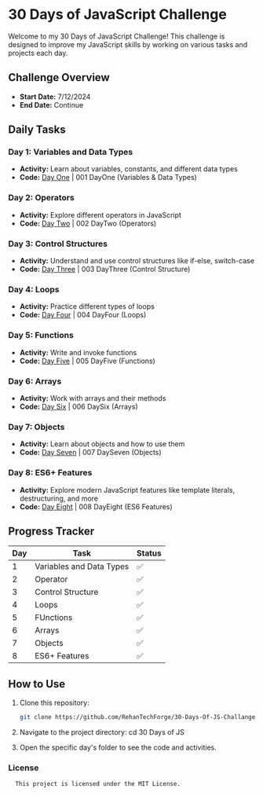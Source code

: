 # 30 Days of JavaScript Challenge

Welcome to my 30 Days of JavaScript Challenge! This challenge is designed to improve my JavaScript skills by working on various tasks and projects each day.

## Challenge Overview

- **Start Date:** 7/12/2024
- **End Date:** Continue

## Daily Tasks

### Day 1: Variables and Data Types
- **Activity:** Learn about variables, constants, and different data types
- **Code:** [Day One](https://github.com/RehanTechForge/30-Days-Of-JS-Challange/tree/main/001%20DayOne%20(Variables%20%26%20Data%20Types)) | 001 DayOne (Variables & Data Types)

### Day 2: Operators
- **Activity:** Explore different operators in JavaScript
- **Code:** [Day Two](https://github.com/RehanTechForge/30-Days-Of-JS-Challange/tree/main/002%20DayTwo%20(Operators)) | 002 DayTwo (Operators)

### Day 3: Control Structures
- **Activity:** Understand and use control structures like if-else, switch-case
- **Code:** [Day Three](https://github.com/RehanTechForge/30-Days-Of-JS-Challange/tree/main/003%20DayThree%20(Control%20Structure)) | 003 DayThree (Control Structure)

### Day 4: Loops
- **Activity:** Practice different types of loops
- **Code:** [Day Four](https://github.com/RehanTechForge/30-Days-Of-JS-Challange/tree/main/004%20DayFour%20(Loops)) | 004 DayFour (Loops)

### Day 5: Functions
- **Activity:** Write and invoke functions
- **Code:** [Day Five](https://github.com/RehanTechForge/30-Days-Of-JS-Challange/tree/main/005%20DayFive%20(Functions)) | 005 DayFive (Functions)

### Day 6: Arrays
- **Activity:** Work with arrays and their methods
- **Code:** [Day Six](https://github.com/RehanTechForge/30-Days-Of-JS-Challange/tree/main/006%20DaySix%20(Arrays)) | 006 DaySix (Arrays)

### Day 7: Objects
- **Activity:** Learn about objects and how to use them
- **Code:** [Day Seven](https://github.com/RehanTechForge/30-Days-Of-JS-Challange/tree/main/007%20DaySeven%20(Objects)) | 007 DaySeven (Objects)

### Day 8: ES6+ Features
- **Activity:** Explore modern JavaScript features like template literals, destructuring, and more
- **Code:** [Day Eight](https://github.com/RehanTechForge/30-Days-Of-JS-Challange/tree/main/008%20DayEight%20(ES6%20Features)) | 008 DayEight (ES6 Features)

## Progress Tracker

| Day | Task | Status |
| --- | ---- | ------ |
| 1   | Variables and Data Types | ✅ |
| 2   | Operator | ✅ |
| 3   | Control Structure | ✅ |
| 4   | Loops | ✅ |
| 5   | FUnctions | ✅ |
| 6   | Arrays | ✅ |
| 7   | Objects | ✅ |
| 8   | ES6+ Features | ✅ |



## How to Use

1. Clone this repository:
   ```bash
   git clone https://github.com/RehanTechForge/30-Days-Of-JS-Challange

2. Navigate to the project directory:
   cd 30 Days of JS

3. Open the specific day's folder to see the code and activities.

### License
      This project is licensed under the MIT License.
